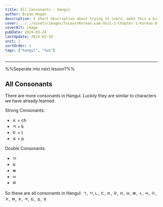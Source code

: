 ```yaml
---
title: All Consonants - Hangul
author: Bryan Hogan
description: I short description about trying to learn, make this a bit longer
cover: ../../assets/images/ToLearnKorean.com-Unit-1-Chapter-1-Korean-Alphabet-Cover.png
coverAlt: image
pubDate: 2024-03-24
lastUpdate: 2024-03-24
unit: 1
sortOrder: 3
tags: ["hangul", "two"]
---
```


---
%%Seperate into next lesson?%%
## All Consonants
There are more consonants in Hangul. Luckily they are similar to characters we have already learned.

Strong Consonants:
- ㅊ = ch
- ㅋ = k
- ㅌ = t
- ㅍ = p

Double Consonants:
- ㄲ
- ㄸ
- ㅃ
- ㅆ
- ㅉ

So these are all consonants in Hangul: ㄱ, ㄲ,ㄴ, ㄷ, ㄸ, ㄹ, ㅁ, ㅂ, ㅃ, ㅅ, ㅆ, ㅇ, ㅈ, ㅉ, ㅊ, ㅋ, ㅌ, ㅍ, ㅎ
